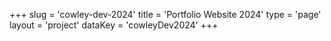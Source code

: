 +++
slug = 'cowley-dev-2024'
title = 'Portfolio Website 2024'
type = 'page'
layout = 'project'
dataKey = 'cowleyDev2024'
+++
